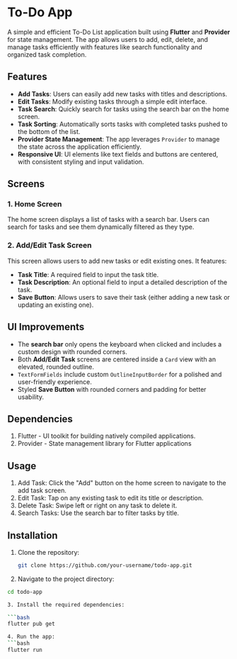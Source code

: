 # To-Do App

A simple and efficient To-Do List application built using **Flutter** and **Provider** for state management. The app allows users to add, edit, delete, and manage tasks efficiently with features like search functionality and organized task completion.

## Features

- **Add Tasks**: Users can easily add new tasks with titles and descriptions.
- **Edit Tasks**: Modify existing tasks through a simple edit interface.
- **Task Search**: Quickly search for tasks using the search bar on the home screen.
- **Task Sorting**: Automatically sorts tasks with completed tasks pushed to the bottom of the list.
- **Provider State Management**: The app leverages `Provider` to manage the state across the application efficiently.
- **Responsive UI**: UI elements like text fields and buttons are centered, with consistent styling and input validation.

## Screens

### 1. Home Screen
The home screen displays a list of tasks with a search bar. Users can search for tasks and see them dynamically filtered as they type.

### 2. Add/Edit Task Screen
This screen allows users to add new tasks or edit existing ones. It features:
- **Task Title**: A required field to input the task title.
- **Task Description**: An optional field to input a detailed description of the task.
- **Save Button**: Allows users to save their task (either adding a new task or updating an existing one).

## UI Improvements

- The **search bar** only opens the keyboard when clicked and includes a custom design with rounded corners.
- Both **Add/Edit Task** screens are centered inside a `Card` view with an elevated, rounded outline.
- `TextFormFields` include custom `OutlineInputBorder` for a polished and user-friendly experience.
- Styled **Save Button** with rounded corners and padding for better usability.

  
## Dependencies
1. Flutter - UI toolkit for building natively compiled applications.
2. Provider - State management library for Flutter applications

## Usage
1. Add Task: Click the "Add" button on the home screen to navigate to the add task screen.
2. Edit Task: Tap on any existing task to edit its title or description.
3. Delete Task: Swipe left or right on any task to delete it.
4. Search Tasks: Use the search bar to filter tasks by title.


## Installation

1. Clone the repository:

   ```bash
   git clone https://github.com/your-username/todo-app.git

2. Navigate to the project directory:
 ```bash
cd todo-app

3. Install the required dependencies:

 ```bash
flutter pub get

4. Run the app:
 ```bash
flutter run
